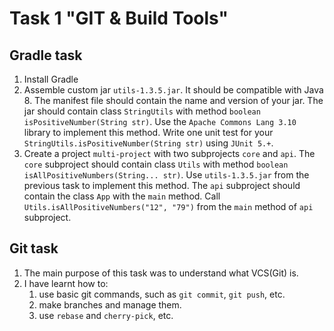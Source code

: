# Task 1 "GIT & Build Tools"
  ## Gradle task
  1. Install Gradle
  2. Assemble custom jar `utils-1.3.5.jar`.
    It should be compatible with Java 8.
    The manifest file should contain the name and version of your jar.
    The jar should contain class `StringUtils` with method `boolean isPositiveNumber(String str)`.
    Use the `Apache Commons Lang 3.10` library to implement this method.
    Write one unit test for your `StringUtils.isPositiveNumber(String str)` using `JUnit 5.+`.
  3. Create a project `multi-project` with two subprojects `core` and `api`.
    The `core` subproject should contain class `Utils` with method `boolean isAllPositiveNumbers(String... str)`.
    Use `utils-1.3.5.jar` from the previous task to implement this method.
    The `api` subproject should contain the class `App` with the `main` method.
    Call `Utils.isAllPositiveNumbers("12", "79")` from the `main` method of `api` subproject.
  ## Git task
  1. The main purpose of this task was to understand what VCS(Git) is. 
  2. I have learnt how to:
      1. use basic git commands, such as `git commit`, `git push`, etc.
      2. make branches and manage them.
      3. use `rebase` and `cherry-pick`, etc.
